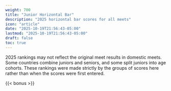```yaml
---
weight: 700
title: "Junior Horizontal Bar"
description: "2025 horizontal bar scores for all meets"
icon: "article"
date: "2025-10-19T21:56:43-05:00"
lastmod: "2025-10-19T21:56:43-05:00"
draft: false
toc: true
---
```


2025 rankings may not reflect the original meet results in domestic meets. Some countries combine juniors and seniors, and some split juniors into age cohorts. These rankings were made strictly by the groups of scores here rather than when the scores were first entered.

{{< bonus >}}